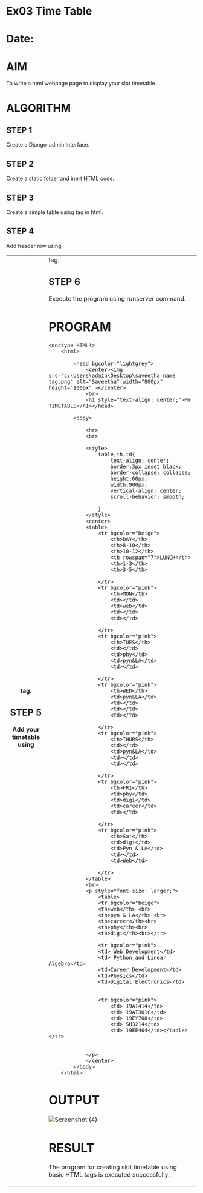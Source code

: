 # Ex03 Time Table
# Date:
# AIM
To write a html webpage page to display your slot timetable.

# ALGORITHM
## STEP 1
Create a Django-admin Interface.

## STEP 2
Create a static folder and inert HTML code.

## STEP 3
Create a simple table using <table> tag in html.

## STEP 4
Add header row using <th> tag.

## STEP 5
Add your timetable using <td> tag.

## STEP 6
Execute the program using runserver command.

# PROGRAM

```
<doctype HTML!>
    <html>

        <head bgcolor="lightgrey">
            <center><img src="c:\Users\admin\Desktop\saveetha name tag.png" alt="Saveetha" width="800px" height="100px" ></center>
            <br>
            <h1 style="text-align: center;">MY TIMETABLE</h1></head>
            
        <body>
            
            <hr>
            <br>
            
            <style>
                table,th,td{
                    text-align: center;
                    border:3px inset black;
                    border-collapse: collapse;
                    height:60px;
                    width:900px;
                    vertical-align: center;
                    scroll-behavior: smooth;
                
                }
            </style>
            <center>
            <table>
                <tr bgcolor="beige">
                    <th>DAY</th>
                    <th>8-10</th>
                    <th>10-12</th>
                    <th rowspan="7">LUNCH</th>
                    <th>1-3</th>
                    <th>3-5</th>
                
                </tr>
                <tr bgcolor="pink">
                    <th>MON</th>
                    <td></td>
                    <td>web</td>
                    <td></td>
                    <td></td>

                </tr>
                <tr bgcolor="pink">
                    <th>TUES</th>
                    <td></td>
                    <td>phy</td>
                    <td>pyn&LA</td>
                    <td></td>

                </tr>
                <tr bgcolor="pink">
                    <th>WED</th>
                    <td>pyn&LA</td>
                    <td></td>
                    <td></td>
                    <td></td>

                </tr>
                <tr bgcolor="pink">
                    <th>THURS</th>
                    <td></td>
                    <td>pyn&LA</td>
                    <td></td>
                    <td></td>

                </tr>
                <tr bgcolor="pink">
                    <th>FRI</th>
                    <td>phy</td>
                    <td>digi</td>
                    <td>career</td>
                    <td></td>
                
                </tr>
                <tr bgcolor="pink">
                    <th>Sat</th>
                    <td>digi</td>
                    <td>Pyn & LA</td>
                    <td></td>
                    <td>Web</td>

                </tr>
            </table> 
            <br>
            <p style="font-size: larger;">
                <table>
                <tr bgcolor="beige">
                <th>web</th> <br>
                <th>pyn & LA</th> <br>
                <th>career</th><br>
                <th>phy</th><br>
                <th>digi</th><br></tr>
            
                <tr bgcolor="pink">
                <td> Web Development</td>
                <td> Python and Linear Algebra</td>
                <td>Career Development</td>
                <td>Physics</td>
                <td>Digital Electronics</td>
                

                <tr bgcolor="pink">
                    <td> 19AI414</td>
                    <td> 19AI301C</td>
                    <td> 19EY708</td>
                    <td> SH3214</td>
                    <td> 19EE404</td></table></tr>
                 

            </p>
            </center>
        </body>
    </html>
```
# OUTPUT
![Screenshot (4)](https://github.com/user-attachments/assets/4980b17c-19f0-400a-8ade-1ee28c58a1fa)


# RESULT
The program for creating slot timetable using basic HTML tags is executed successfully.
